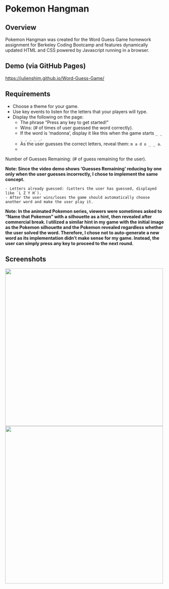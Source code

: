 # Pokemon Hangman

## Overview

Pokemon Hangman was created for the Word Guess Game homework assignment for Berkeley Coding Bootcamp and features dynamically updated HTML and CSS powered by Javascript running in a browser.

## Demo (via GitHub Pages)

https://julienshim.github.io/Word-Guess-Game/

## Requirements

- Choose a theme for your game.
- Use key events to listen for the letters that your players will type.
- Display the following on the page:
    - The phrase “Press any key to get started!”
    - Wins: (# of times of user guessed the word correctly).
    - If the word is ‘madonna’, display it like this when the game starts `_ _ _ _ _ _ _`.
    - As the user guesses the correct letters, reveal them: `m a d o _ _ a`.
    - 

Number of Guesses Remaining: (# of guess remaining for the user).

**Note: Since the video demo shows ‘Guesses Remaining’ reducing by one only when the user guesses incorrectly, I chose to implement the same concept.**

    - Letters already guessed: (Letters the user has guessed, displayed like `L Z Y H`).
    - After the user wins/loses the game should automatically choose another word and make the user play it.

**Note: In the animated Pokemon series, viewers were sometimes asked to “Name that Pokemon” with a silhouette as a hint, then revealed after commercial break. I utilized a similar hint in my game with the initial image as the Pokemon silhouette and the Pokemon revealed regardless whether the user solved the word. Therefore, I chose not to auto-generate a new word as its implementation didn’t make sense for my game. Instead, the user can simply press any key to proceed to the next round.**

## Screenshots

<img src="https://raw.githubusercontent.com/julienshim/Word-Guess-Game/master/assets/images/screenshot-guess.png" width="500" />

<img src="https://raw.githubusercontent.com/julienshim/Word-Guess-Game/master/assets/images/screenshot-reveal.png" width="500" />
